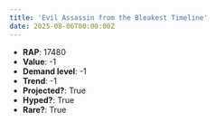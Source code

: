 ```yaml
---
title: 'Evil Assassin from the Bleakest Timeline'
date: 2025-08-06T00:00:00Z
---
```

- **RAP**: 17480
- **Value**: -1
- **Demand level**: -1
- **Trend**: -1
- **Projected?**: True
- **Hyped?**: True
- **Rare?**: True
